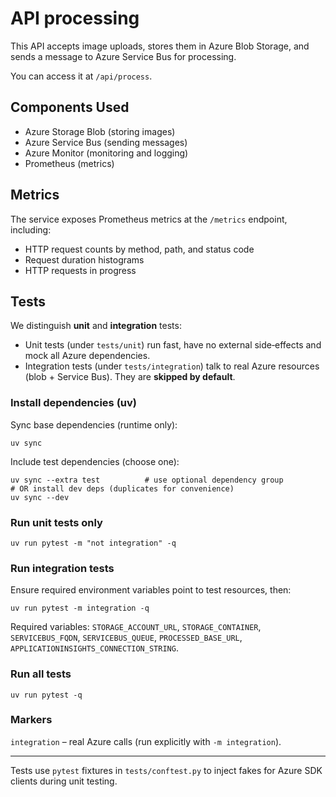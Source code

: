 # API processing

This API accepts image uploads, stores them in Azure Blob Storage, and sends a message to Azure Service Bus for processing.

You can access it at `/api/process`.

## Components Used
- Azure Storage Blob (storing images)
- Azure Service Bus (sending messages)
- Azure Monitor (monitoring and logging)
- Prometheus (metrics)

## Metrics

The service exposes Prometheus metrics at the `/metrics` endpoint, including:
- HTTP request counts by method, path, and status code
- Request duration histograms
- HTTP requests in progress

## Tests
We distinguish **unit** and **integration** tests:

- Unit tests (under `tests/unit`) run fast, have no external side‑effects and mock all Azure dependencies.
- Integration tests (under `tests/integration`) talk to real Azure resources (blob + Service Bus). They are **skipped by default**.

### Install dependencies (uv)
Sync base dependencies (runtime only):
```
uv sync
```
Include test dependencies (choose one):
```
uv sync --extra test          # use optional dependency group
# OR install dev deps (duplicates for convenience)
uv sync --dev
```

### Run unit tests only
```
uv run pytest -m "not integration" -q
```

### Run integration tests
Ensure required environment variables point to test resources, then:
```
uv run pytest -m integration -q
```

Required variables: `STORAGE_ACCOUNT_URL`, `STORAGE_CONTAINER`, `SERVICEBUS_FQDN`, `SERVICEBUS_QUEUE`, `PROCESSED_BASE_URL`, `APPLICATIONINSIGHTS_CONNECTION_STRING`.

### Run all tests
```
uv run pytest -q
```

### Markers
`integration` – real Azure calls (run explicitly with `-m integration`).

---
Tests use `pytest` fixtures in `tests/conftest.py` to inject fakes for Azure SDK clients during unit testing.

